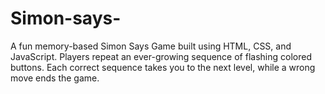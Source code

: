 # Simon-says-
A fun memory-based Simon Says Game built using HTML, CSS, and JavaScript. Players repeat an ever-growing sequence of flashing colored buttons. Each correct sequence takes you to the next level, while a wrong move ends the game.
